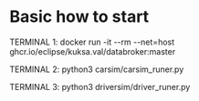 # Basic how to start


TERMINAL 1:  docker run -it --rm --net=host ghcr.io/eclipse/kuksa.val/databroker:master 

TERMINAL 2: python3 carsim/carsim_runer.py

TERMINAL 3: python3 driversim/driver_runer.py